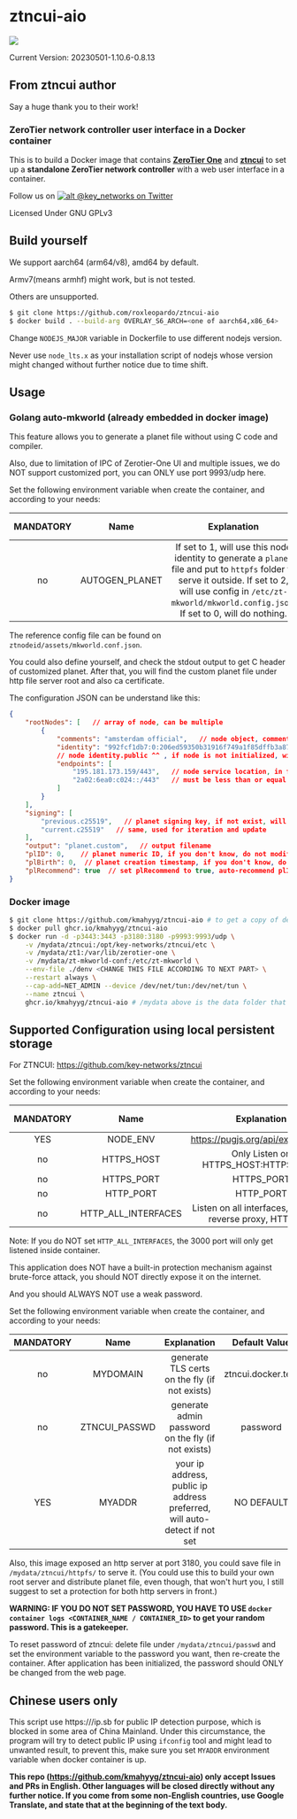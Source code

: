 # ztncui-aio

![](https://github.com/kmahyyg/ztncui-aio/actions/workflows/docker4commit.yml/badge.svg)

Current Version: 20230501-1.10.6-0.8.13

## From ztncui author

Say a huge thank you to their work!

### ZeroTier network controller user interface in a Docker container

This is to build a Docker image that contains **[ZeroTier One](https://www.zerotier.com/download.shtml)** and **[ztncui](https://key-networks.com/ztncui)** to set up a **standalone ZeroTier network controller** with a web user interface in a container.

Follow us on [![alt @key_networks on Twitter](https://i.imgur.com/wWzX9uB.png)](https://twitter.com/key_networks)

Licensed Under GNU GPLv3

## Build yourself

We support aarch64 (arm64/v8), amd64 by default. 

Armv7(means armhf) might work, but is not tested. 

Others are unsupported.

```bash
$ git clone https://github.com/roxleopardo/ztncui-aio
$ docker build . --build-arg OVERLAY_S6_ARCH=<one of aarch64,x86_64>
```

Change `NODEJS_MAJOR` variable in Dockerfile to use different nodejs version.

Never use `node_lts.x` as your installation script of nodejs whose version might changed without further notice due to time shift.

## Usage

### Golang auto-mkworld (already embedded in docker image)

This feature allows you to generate a planet file without using C code and compiler.

Also, due to limitation of IPC of Zerotier-One UI and multiple issues, we do NOT support customized port, you can ONLY use port 9993/udp here.

Set the following environment variable when create the container, and according to your needs:

| MANDATORY | Name | Explanation | Default Value |
|:--------:|:--------:|:--------:|:--------:|
| no | AUTOGEN_PLANET | If set to 1, will use this node identity to generate a `planet` file and put to `httpfs` folder to serve it outside. If set to 2, will use config in `/etc/zt-mkworld/mkworld.config.json`. If set to 0, will do nothing. | 0 |

The reference config file can be found on `ztnodeid/assets/mkworld.conf.json`. 

You could also define yourself, and check the stdout output to get C header of customized planet. After that, you will find the custom planet file under http file server root and also ca certificate.

The configuration JSON can be understand like this:

```json
{
    "rootNodes": [   // array of node, can be multiple
        {
            "comments": "amsterdam official",   // node object, comment, will auto generate if AUTOGEN_PLANET=1
            "identity": "992fcf1db7:0:206ed59350b31916f749a1f85dffb3a8787dcbf83b8c6e9448d4e3ea0e3369301be716c3609344a9d1533850fb4460c50af43322bcfc8e13d3301a1f1003ceb6",  
            // node identity.public ^^ , if node is not initialized, will initialize at the container start
            "endpoints": [
                "195.181.173.159/443",   // node service location, in format: ip/port, will auto generate if AUTOGEN_PLANET=1
                "2a02:6ea0:c024::/443"   // must be less than or equal to two endpoints, one for IPv4, one for IPv6. if you have multiple IP, set multiple node with different identity.
            ]
        }
    ],
    "signing": [
        "previous.c25519",   // planet signing key, if not exist, will generate
        "current.c25519"   // same, used for iteration and update
    ],
    "output": "planet.custom",   // output filename
    "plID": 0,    // planet numeric ID, if you don't know, do not modify, and set plRecommend to true
    "plBirth": 0,  // planet creation timestamp, if you don't know, do not modify, and set plRecommend to true
    "plRecommend": true  // set plRecommend to true, auto-recommend plID, plBirth value. For more details, read mkworld source code in zerotier-one official repo
}
```

### Docker image

```bash
$ git clone https://github.com/kmahyyg/ztncui-aio # to get a copy of denv file, otherwise make your own
$ docker pull ghcr.io/kmahyyg/ztncui-aio
$ docker run -d -p3443:3443 -p3180:3180 -p9993:9993/udp \
    -v /mydata/ztncui:/opt/key-networks/ztncui/etc \
    -v /mydata/zt1:/var/lib/zerotier-one \
    -v /mydata/zt-mkworld-conf:/etc/zt-mkworld \
    --env-file ./denv <CHANGE THIS FILE ACCORDING TO NEXT PART> \
    --restart always \
    --cap-add=NET_ADMIN --device /dev/net/tun:/dev/net/tun \
    --name ztncui \
    ghcr.io/kmahyyg/ztncui-aio # /mydata above is the data folder that you use to save the supporting files
```

## Supported Configuration using local persistent storage

For ZTNCUI: https://github.com/key-networks/ztncui

Set the following environment variable when create the container, and according to your needs:

| MANDATORY | Name | Explanation | Default Value |
|:--------:|:--------:|:--------:|:--------:|
| YES | NODE_ENV | https://pugjs.org/api/express.html | production |
| no | HTTPS_HOST | Only Listen on HTTPS_HOST:HTTPS_PORT | NO DEFAULT |
| no | HTTPS_PORT | HTTPS_PORT | 3443 |
| no | HTTP_PORT | HTTP_PORT | 3000 |
| no | HTTP_ALL_INTERFACES | Listen on all interfaces, useful for reverse proxy, HTTP only | NO DEFAULT |

Note: If you do NOT set `HTTP_ALL_INTERFACES`, the 3000 port will only get listened inside container.

This application does NOT have a built-in protection mechanism against brute-force attack, you should NOT directly expose it on the internet.

And you should ALWAYS NOT use a weak password.

Set the following environment variable when create the container, and according to your needs:

| MANDATORY | Name | Explanation | Default Value |
|:--------:|:--------:|:--------:|:--------:|
| no | MYDOMAIN | generate TLS certs on the fly (if not exists) | ztncui.docker.test |
| no | ZTNCUI_PASSWD | generate admin password on the fly (if not exists) | password |
| YES | MYADDR | your ip address, public ip address preferred, will auto-detect if not set | NO DEFAULT |

Also, this image exposed an http server at port 3180, you could save file in `/mydata/ztncui/httpfs/` to serve it. 
(You could use this to build your own root server and distribute planet file, even though, that won't hurt you, I still suggest to set a protection for both http servers in front.)

**WARNING: IF YOU DO NOT SET PASSWORD, YOU HAVE TO USE `docker container logs <CONTAINER_NAME / CONTAINER_ID>` to get your random password. This is a gatekeeper.**

To reset password of ztncui: delete file under `/mydata/ztncui/passwd` and set the environment variable to the password you want, then re-create the container. After application has been initialized, the password should ONLY be changed from the web page.

## Chinese users only

This script use https:///ip.sb for public IP detection purpose, which is blocked in some area of China Mainland. Under this circumstance, the program will try to detect public IP using `ifconfig` tool and might lead to unwanted result, to prevent this, make sure you set `MYADDR` environment variable when docker container is up.

**This repo (https://github.com/kmahyyg/ztncui-aio) only accept Issues and PRs in English. Other languages will be closed directly without any further notice. If you come from some non-English countries, use Google Translate, and state that at the beginning of the text body.**


